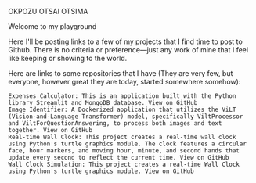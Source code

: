 
OKPOZU OTSAI OTSIMA

Welcome to my playground

Here I'll be posting links to a few of my projects that I find time to post to Github. There is no criteria or preference—just any work of mine that I feel like keeping or showing to the world.

Here are links to some repositories that I have (They are very few, but everyone, however great they are today, started somewhere somehow):

    Expenses Calculator: This is an application built with the Python library Streamlit and MongoDB database. View on GitHub
    Image Identifier: A Dockerized application that utilizes the ViLT (Vision-and-Language Transformer) model, specifically ViltProcessor and ViltForQuestionAnswering, to process both images and text together. View on GitHub
    Real-time Wall Clock: This project creates a real-time wall clock using Python's turtle graphics module. The clock features a circular face, hour markers, and moving hour, minute, and second hands that update every second to reflect the current time. View on GitHub
    Wall Clock Simulation: This project creates a real-time Wall Clock using Python's turtle graphics module. View on GitHub

